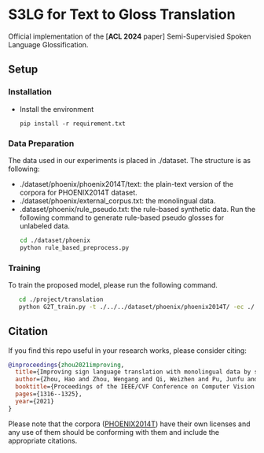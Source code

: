 # S3LG for Text to Gloss Translation

Official implementation of the [**ACL 2024** paper] Semi-Supervisied Spoken Language Glossification.

## Setup
### Installation
- Install the environment
    ```shell
  pip install -r requirement.txt
  ```

### Data Preparation
The data used in our experiments is placed in ./dataset. The structure is as following:
- ./dataset/phoenix/phoenix2014T/text: the plain-text version of the corpora for PHOENIX2014T dataset. 
- ./dataset/phoenix/external_corpus.txt: the monolingual data.
- .dataset/phoenix/rule_pseudo.txt: the rule-based synthetic data. Run the following command to generate rule-based pseudo glosses for unlabeled data.
   ```bash
   cd ./dataset/phoenix
   python rule_based_preprocess.py
   ```

### Training
To train the proposed model, please run the following command.
```bash
   cd ./project/translation
   python G2T_train.py -t ./../../dataset/phoenix/phoenix2014T/ -ec ./../../dataset/phoenix/external_corpus.txt -ge 70 -g 0
```

## Citation
If you find this repo useful in your research works, please consider citing:
```bibtex
@inproceedings{zhou2021improving,
  title={Improving sign language translation with monolingual data by sign back-translation},
  author={Zhou, Hao and Zhou, Wengang and Qi, Weizhen and Pu, Junfu and Li, Houqiang},
  booktitle={Proceedings of the IEEE/CVF Conference on Computer Vision and Pattern Recognition},
  pages={1316--1325},
  year={2021}
}
```

Please note that the corpora ([PHOENIX2014T](https://www-i6.informatik.rwth-aachen.de/~koller/RWTH-PHOENIX-2014-T/)) have their own licenses and any use of them should be conforming with them and include the appropriate citations.
